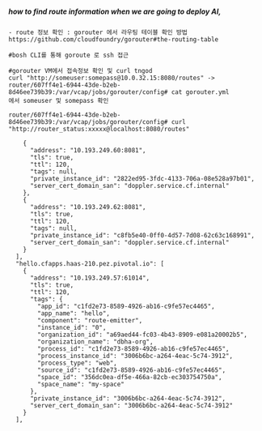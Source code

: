 
##### how to find route information when we are going to deploy AI,

    - route 정보 확인 : gorouter 에서 라우팅 테이블 확인 방법
    https://github.com/cloudfoundry/gorouter#the-routing-table
    
    #bosh CLI를 통해 goroute 로 ssh 접근
    
    #gorouter VM에서 접속정보 확인 및 curl tngod
    curl "http://someuser:somepass@10.0.32.15:8080/routes" -> router/607ff4e1-6944-43de-b2eb-8d46ee739b39:/var/vcap/jobs/gorouter/config# cat gorouter.yml 
    에서 someuser 및 somepass 확인
    
    router/607ff4e1-6944-43de-b2eb-8d46ee739b39:/var/vcap/jobs/gorouter/config# curl "http://router_status:xxxxx@localhost:8080/routes"
    
        {
          "address": "10.193.249.60:8081",
          "tls": true,
          "ttl": 120,
          "tags": null,
          "private_instance_id": "2822ed95-3fdc-4133-706a-08e528a97b01",
          "server_cert_domain_san": "doppler.service.cf.internal"
        },
        {
          "address": "10.193.249.62:8081",
          "tls": true,
          "ttl": 120,
          "tags": null,
          "private_instance_id": "c8fb5e40-0ff0-4d57-7d08-62c63c168991",
          "server_cert_domain_san": "doppler.service.cf.internal"
        }
      ],
      "hello.cfapps.haas-210.pez.pivotal.io": [
        {
          "address": "10.193.249.57:61014",
          "tls": true,
          "ttl": 120,
          "tags": {
            "app_id": "c1fd2e73-8589-4926-ab16-c9fe57ec4465",
            "app_name": "hello",
            "component": "route-emitter",
            "instance_id": "0",
            "organization_id": "a69aed44-fc03-4b43-8909-e081a20002b5",
            "organization_name": "dbha-org",
            "process_id": "c1fd2e73-8589-4926-ab16-c9fe57ec4465",
            "process_instance_id": "3006b6bc-a264-4eac-5c74-3912",
            "process_type": "web",
            "source_id": "c1fd2e73-8589-4926-ab16-c9fe57ec4465",
            "space_id": "356dc0ea-df5e-466a-82cb-ec303754750a",
            "space_name": "my-space"
          },
          "private_instance_id": "3006b6bc-a264-4eac-5c74-3912",
          "server_cert_domain_san": "3006b6bc-a264-4eac-5c74-3912"
        }
      ],
    
    
